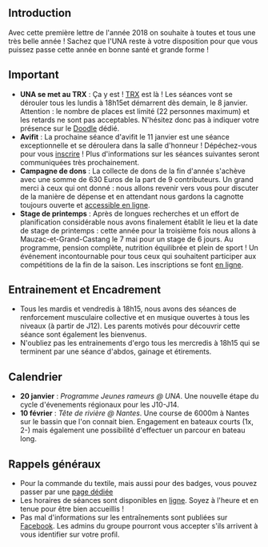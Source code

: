 ## Introduction

Avec cette première lettre de l'année 2018 on souhaite à toutes et tous une très belle année ! Sachez que l'UNA reste à votre disposition pour que vous puissez passe cette année en bonne santé et grande forme ! 

## Important

* **UNA se met au TRX** : Ça y est ! [TRX](https://youtu.be/LEO7P1I8I4c) est là ! Les séances vont se dérouler tous les lundis à 18h15et démarrent dès demain, le 8 janvier. Attention : le nombre de places est limité (22 personnes maximum) et les retards ne sont pas acceptables.  N'hésitez donc pas à indiquer votre présence sur le [Doodle](https://doodle.com/poll/78whtbrprvnf5kpk) dédié.
* **Avifit** : La prochaine séance d'avifit le 11 janvier est une séance exceptionnelle et se déroulera dans la salle d'honneur ! Dépéchez-vous pour vous [inscrire](https://doodle.com/poll/vvxdcb65vzptvy8r) ! Plus d'informations sur les séances suivantes seront communiquées très prochainement.
* **Campagne de dons** : La collecte de dons de la fin d'année s'achève avec une somme de 630 Euros de la part de 9 contributeurs. Un grand merci à ceux qui ont donné : nous allons revenir vers vous pour discuter de la manière de dépense et en attendant nous gardons la cagnotte toujours ouverte et [accessible en ligne](https://www.donnerenligne.fr/universite-de-nantes-aviron/faire-un-don).
* **Stage de printemps** : Après de longues recherches et un effort de planification considérable nous avons finalement établit le lieu et la date de stage de printemps : cette année pour la troisième fois nous allons à Mauzac-et-Grand-Castang le 7 mai pour un stage de 6 jours. Au programme, pension complète, nutrition équilibrée et plein de sport ! Un événement incontournable pour tous ceux qui souhaitent participer aux compétitions de la fin de la saison. Les inscriptions se font [en ligne](https://www.helloasso.com/associations/universite-de-nantes-aviron/evenements/stage-de-printemps-a-mauzac-et-grand-castang).

## Entrainement et Encadrement

* Tous les mardis et vendredis à 18h15, nous avons des séances de renforcement musculaire collective et en musique ouvertes à tous les niveaux (à partir de J12). Les parents motivés pour découvrir cette séance sont également les bienvenus.
* N'oubliez pas les entrainements d'ergo tous les mercredis à 18h15 qui se terminent par une séance d'abdos, gainage et étirements.

## Calendrier

* **20 janvier** : *Programme Jeunes rameurs @ UNA*. Une nouvelle étape du cycle d'évenements régionaux pour les J10-J14.
* **10 février** : *Tête de rivière @ Nantes*. Une course de 6000m à Nantes sur le bassin que l'on connait bien. Engagement en bateaux courts (1x, 2-) mais également une possibilité d'effectuer un parcour en bateau long.

## Rappels généraux

* Pour la commande du textile, mais aussi pour des badges, vous pouvez passer par une [page dédiée](https://www.helloasso.com/associations/universite-de-nantes-aviron/evenements/vente-textile-2017-2018)
* Les horaires de séances sont disponibles en [ligne](http://univ-nantes-aviron.fr/horaires). Soyez à l'heure et en tenue pour être bien accueillis !
* Pas mal d'informations sur les entraînements sont publiées sur [Facebook](https://www.facebook.com/groups/178457672172317/). Les admins du groupe pourront vous accepter s'ils arrivent à vous identifier sur votre profil.
